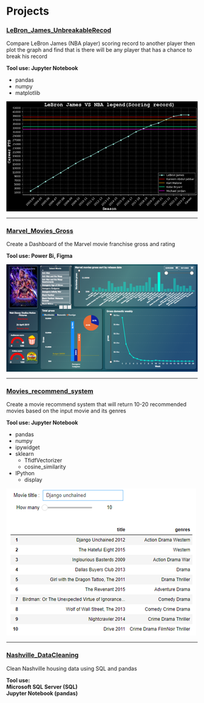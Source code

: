 # Projects

### [LeBron_James_UnbreakableRecod](https://github.com/NaeveBoontham/project/tree/main/LeBron_James_UnbreakableRecord)
Compare LeBron James (NBA player) scoring record to another player then plot the graph and find that is there will be any player that has a chance to break his record

**Tool use: Jupyter Notebook**
  - pandas
  - numpy
  - matplotlib

![preview_pic_lebron](https://github.com/NaeveBoontham/project/blob/main/LeBron_James_UnbreakableRecord/LeBron_preview.png)

---
### [Marvel_Movies_Gross](https://github.com/NaeveBoontham/project/tree/main/Marvel_Movies_Gross)
Create a Dashboard of the Marvel movie franchise gross and rating

**Tool use: Power Bi, Figma**

![preview_pic_gross](https://github.com/NaeveBoontham/project/blob/main/Marvel_Movies_Gross/Preview.png)

---
### [Movies_recommend_system](https://github.com/NaeveBoontham/project/tree/main/Movies_recommend_system)
Create a movie recommend system that will return 10-20 recommended movies based on the input movie and its genres

**Tool use: Jupyter Notebook**
  - pandas
  - numpy
  - ipywidget
  - sklearn
    - TfidfVectorizer
    - cosine_similarity
  - IPython
    - display

![preview_pic_recommend](https://github.com/NaeveBoontham/project/blob/main/Movies_recommend_system/recommend_preview.png)

---
### [Nashville_DataCleaning](https://github.com/NaeveBoontham/project/tree/main/Nashville_DataCleaing)
Clean Nashville housing data using SQL and pandas

**Tool use:**  
**Microsoft SQL Server (SQL)**  
**Jupyter Notebook (pandas)**
